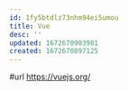 ```yaml
---
id: 1fy5btdlz73nhm94ei5umou
title: Vue
desc: ''
updated: 1672670903981
created: 1672670897125
---
```


#url https://vuejs.org/
